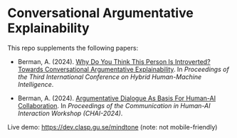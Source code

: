 # Conversational Argumentative Explainability
This repo supplements the following papers:

- Berman, A. (2024). [Why Do You Think This Person Is Introverted? Towards Conversational Argumentative Explainability](https://doi.org/10.3233/FAIA240222). In _Proceedings of the Third International Conference on Hybrid Human-Machine Intelligence_.

- Berman, A. (2024). [Argumentative Dialogue As Basis For Human-AI Collaboration](https://ceur-ws.org/Vol-3825/short3-2.pdf). In _Proceedings of the Communication in Human-AI Interaction Workshop (CHAI-2024)_.

Live demo: https://dev.clasp.gu.se/mindtone (note: not mobile-friendly)
